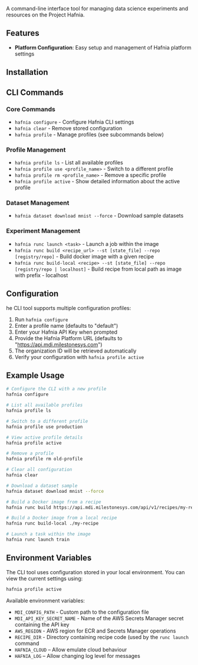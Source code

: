 A command-line interface tool for managing data science experiments and resources on the Project Hafnia.

## Features

- **Platform Configuration**: Easy setup and management of Hafnia platform settings

## Installation

## CLI Commands

### Core Commands

- `hafnia configure` - Configure Hafnia CLI settings
- `hafnia clear` - Remove stored configuration
- `hafnia profile` - Manage profiles (see subcommands below) 

### Profile Management

- `hafnia profile ls` - List all available profiles
- `hafnia profile use <profile_name>` - Switch to a different profile
- `hafnia profile rm <profile_name>` - Remove a specific profile
- `hafnia profile active` - Show detailed information about the active profile

### Dataset Management

- `hafnia dataset download mnist --force` - Download sample datasets

### Experiment Management

- `hafnia runc launch <task>` - Launch a job within the image
- `hafnia runc build <recipe_url> --st [state_file] --repo [registry/repo]` - Build docker image with a given recipe
- `hafnia runc build-local <recipe> --st [state_file] --repo [registry/repo | localhost]` - Build recipe from local path as image with prefix - localhost

## Configuration

he CLI tool supports multiple configuration profiles:

1. Run `hafnia configure`
2. Enter a profile name (defaults to "default")
3. Enter your Hafnia API Key when prompted
4. Provide the Hafnia Platform URL (defaults to "https://api.mdi.milestonesys.com")
5. The organization ID will be retrieved automatically
6. Verify your configuration with `hafnia profile active`

## Example Usage

```bash
# Configure the CLI with a new profile
hafnia configure

# List all available profiles
hafnia profile ls

# Switch to a different profile
hafnia profile use production

# View active profile details
hafnia profile active

# Remove a profile
hafnia profile rm old-profile

# Clear all configuration
hafnia clear

# Download a dataset sample
hafnia dataset download mnist --force

# Build a Docker image from a recipe
hafnia runc build https://api.mdi.milestonesys.com/api/v1/recipes/my-recipe

# Build a Docker image from a local recipe
hafnia runc build-local ./my-recipe

# Launch a task within the image
hafnia runc launch train
```

## Environment Variables

The CLI tool uses configuration stored in your local environment. You can view the current settings using:

```bash
hafnia profile active
```

Available environment variables:

- `MDI_CONFIG_PATH` - Custom path to the configuration file
- `MDI_API_KEY_SECRET_NAME` - Name of the AWS Secrets Manager secret containing the API key
- `AWS_REGION` - AWS region for ECR and Secrets Manager operations
- `RECIPE_DIR` - Directory containing recipe code (used by the `runc launch` command
- `HAFNIA_CLOUD` – Allow emulate cloud behaviour
- `HAFNIA_LOG` – Allow changing log level for messages 